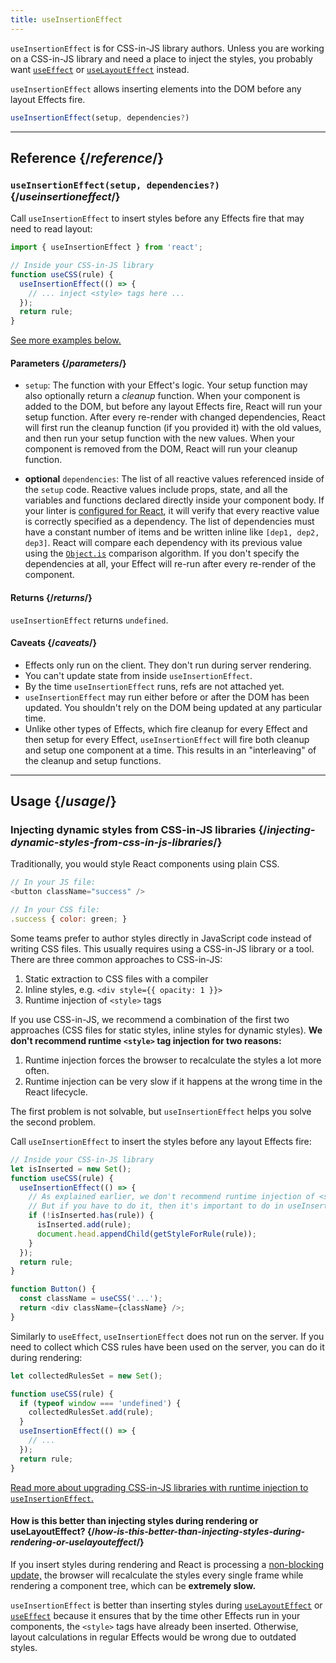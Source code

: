 ```yaml
---
title: useInsertionEffect
---
```


<AddedInVersion version="18.0.0" />

<Pitfall>

`useInsertionEffect` is for CSS-in-JS library authors. Unless you are working on a CSS-in-JS library and need a place to inject the styles, you probably want [`useEffect`](/reference/react/useEffect) or [`useLayoutEffect`](/reference/react/useLayoutEffect) instead.

</Pitfall>

<Intro>

`useInsertionEffect` allows inserting elements into the DOM before any layout Effects fire.

```js
useInsertionEffect(setup, dependencies?)
```

</Intro>

<InlineToc />

---

## Reference {/*reference*/}

### `useInsertionEffect(setup, dependencies?)` {/*useinsertioneffect*/}

Call `useInsertionEffect` to insert styles before any Effects fire that may need to read layout:

```js
import { useInsertionEffect } from 'react';

// Inside your CSS-in-JS library
function useCSS(rule) {
  useInsertionEffect(() => {
    // ... inject <style> tags here ...
  });
  return rule;
}
```

[See more examples below.](#usage)

#### Parameters {/*parameters*/}

* `setup`: The function with your Effect's logic. Your setup function may also optionally return a *cleanup* function. When your component is added to the DOM, but before any layout Effects fire, React will run your setup function. After every re-render with changed dependencies, React will first run the cleanup function (if you provided it) with the old values, and then run your setup function with the new values. When your component is removed from the DOM, React will run your cleanup function.
 
* **optional** `dependencies`: The list of all reactive values referenced inside of the `setup` code. Reactive values include props, state, and all the variables and functions declared directly inside your component body. If your linter is [configured for React](/learn/editor-setup#linting), it will verify that every reactive value is correctly specified as a dependency. The list of dependencies must have a constant number of items and be written inline like `[dep1, dep2, dep3]`. React will compare each dependency with its previous value using the [`Object.is`](https://developer.mozilla.org/en-US/docs/Web/JavaScript/Reference/Global_Objects/Object/is) comparison algorithm. If you don't specify the dependencies at all, your Effect will re-run after every re-render of the component.

#### Returns {/*returns*/}

`useInsertionEffect` returns `undefined`.

#### Caveats {/*caveats*/}

* Effects only run on the client. They don't run during server rendering.
* You can't update state from inside `useInsertionEffect`.
* By the time `useInsertionEffect` runs, refs are not attached yet.
* `useInsertionEffect` may run either before or after the DOM has been updated. You shouldn't rely on the DOM being updated at any particular time.
* Unlike other types of Effects, which fire cleanup for every Effect and then setup for every Effect, `useInsertionEffect` will fire both cleanup and setup one component at a time. This results in an "interleaving" of the cleanup and setup functions.
---

## Usage {/*usage*/}

### Injecting dynamic styles from CSS-in-JS libraries {/*injecting-dynamic-styles-from-css-in-js-libraries*/}

Traditionally, you would style React components using plain CSS.

```js
// In your JS file:
<button className="success" />

// In your CSS file:
.success { color: green; }
```

Some teams prefer to author styles directly in JavaScript code instead of writing CSS files. This usually requires using a CSS-in-JS library or a tool. There are three common approaches to CSS-in-JS:

1. Static extraction to CSS files with a compiler
2. Inline styles, e.g. `<div style={{ opacity: 1 }}>`
3. Runtime injection of `<style>` tags

If you use CSS-in-JS, we recommend a combination of the first two approaches (CSS files for static styles, inline styles for dynamic styles). **We don't recommend runtime `<style>` tag injection for two reasons:**

1. Runtime injection forces the browser to recalculate the styles a lot more often.
2. Runtime injection can be very slow if it happens at the wrong time in the React lifecycle.

The first problem is not solvable, but `useInsertionEffect` helps you solve the second problem.

Call `useInsertionEffect` to insert the styles before any layout Effects fire:

```js {4-11}
// Inside your CSS-in-JS library
let isInserted = new Set();
function useCSS(rule) {
  useInsertionEffect(() => {
    // As explained earlier, we don't recommend runtime injection of <style> tags.
    // But if you have to do it, then it's important to do in useInsertionEffect.
    if (!isInserted.has(rule)) {
      isInserted.add(rule);
      document.head.appendChild(getStyleForRule(rule));
    }
  });
  return rule;
}

function Button() {
  const className = useCSS('...');
  return <div className={className} />;
}
```

Similarly to `useEffect`, `useInsertionEffect` does not run on the server. If you need to collect which CSS rules have been used on the server, you can do it during rendering:

```js {1,4-6}
let collectedRulesSet = new Set();

function useCSS(rule) {
  if (typeof window === 'undefined') {
    collectedRulesSet.add(rule);
  }
  useInsertionEffect(() => {
    // ...
  });
  return rule;
}
```

[Read more about upgrading CSS-in-JS libraries with runtime injection to `useInsertionEffect`.](https://github.com/reactwg/react-18/discussions/110)

<DeepDive>

#### How is this better than injecting styles during rendering or useLayoutEffect? {/*how-is-this-better-than-injecting-styles-during-rendering-or-uselayouteffect*/}

If you insert styles during rendering and React is processing a [non-blocking update,](/reference/react/useTransition#marking-a-state-update-as-a-non-blocking-transition) the browser will recalculate the styles every single frame while rendering a component tree, which can be **extremely slow.**

`useInsertionEffect` is better than inserting styles during [`useLayoutEffect`](/reference/react/useLayoutEffect) or [`useEffect`](/reference/react/useEffect) because it ensures that by the time other Effects run in your components, the `<style>` tags have already been inserted. Otherwise, layout calculations in regular Effects would be wrong due to outdated styles.

</DeepDive>
